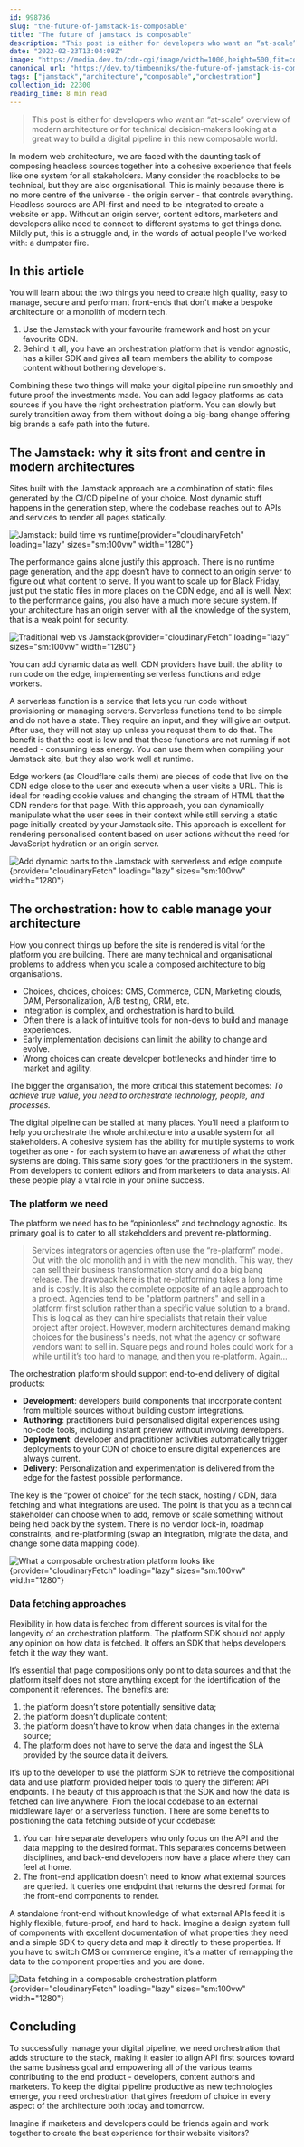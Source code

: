 ```yaml
---
id: 998786
slug: "the-future-of-jamstack-is-composable"
title: "The future of jamstack is composable"
description: "This post is either for developers who want an “at-scale” overview of modern architecture or for..."
date: "2022-02-23T13:04:08Z"
image: "https://media.dev.to/cdn-cgi/image/width=1000,height=500,fit=cover,gravity=auto,format=auto/https%3A%2F%2Fdev-to-uploads.s3.amazonaws.com%2Fuploads%2Farticles%2Fso0lvl9w5rea6i7sfp6u.jpeg"
canonical_url: "https://dev.to/timbenniks/the-future-of-jamstack-is-composable-3m7g"
tags: ["jamstack","architecture","composable","orchestration"]
collection_id: 22300
reading_time: 8 min read
---
```


> This post is either for developers who want an “at-scale” overview of modern architecture or for technical decision-makers looking at a great way to build a digital pipeline in this new composable world.

In modern web architecture, we are faced with the daunting task of composing headless sources together into a cohesive experience that feels like one system for all stakeholders. Many consider the roadblocks to be technical, but they are also organisational. This is mainly because there is no more centre of the universe - the origin server - that controls everything. Headless sources are API-first and need to be integrated to create a website or app. Without an origin server, content editors, marketers and developers alike need to connect to different systems to get things done. Mildly put, this is a struggle and, in the words of actual people I’ve worked with: a dumpster fire.

## In this article
You will learn about the two things you need to create high quality, easy to manage, secure and performant front-ends that don't make a bespoke architecture or a monolith of modern tech.

1. Use the Jamstack with your favourite framework and host on your favourite CDN.
2. Behind it all, you have an orchestration platform that is vendor agnostic, has a killer SDK and gives all team members the ability to compose content without bothering developers.

Combining these two things will make your digital pipeline run smoothly and future proof the investments made. You can add legacy platforms as data sources if you have the right orchestration platform. You can slowly but surely transition away from them without doing a big-bang change offering big brands a safe path into the future.

## The Jamstack: why it sits front and centre in modern architectures
Sites built with the Jamstack approach are a combination of static files generated by the CI/CD pipeline of your choice. Most dynamic stuff happens in the generation step, where the codebase reaches out to APIs and services to render all pages statically.

![Jamstack: build time vs runtime](https://dev-to-uploads.s3.amazonaws.com/uploads/articles/lpp5kpu4k3wxs91wne0b.png){provider="cloudinaryFetch" loading="lazy" sizes="sm:100vw" width="1280"}

The performance gains alone justify this approach. There is no runtime page generation, and the app doesn’t have to connect to an origin server to figure out what content to serve. If you want to scale up for Black Friday, just put the static files in more places on the CDN edge, and all is well. Next to the performance gains, you also have a much more secure system. If your architecture has an origin server with all the knowledge of the system, that is a weak point for security. 

![Traditional web vs Jamstack](https://dev-to-uploads.s3.amazonaws.com/uploads/articles/pp86io6058n938u4dw70.png){provider="cloudinaryFetch" loading="lazy" sizes="sm:100vw" width="1280"}

You can add dynamic data as well. CDN providers have built the ability to run code on the edge, implementing serverless functions and edge workers.

A serverless function is a service that lets you run code without provisioning or managing servers. Serverless functions tend to be simple and do not have a state. They require an input, and they will give an output. After use, they will not stay up unless you request them to do that. The benefit is that the cost is low and that these functions are not running if not needed - consuming less energy. You can use them when compiling your Jamstack site, but they also work well at runtime.

Edge workers (as Cloudflare calls them) are pieces of code that live on the CDN edge close to the user and execute when a user visits a URL. This is ideal for reading cookie values and changing the stream of HTML that the CDN renders for that page. With this approach, you can dynamically manipulate what the user sees in their context while still serving a static page initially created by your Jamstack site. This approach is excellent for rendering personalised content based on user actions without the need for JavaScript hydration or an origin server.

![Add dynamic parts to the Jamstack with serverless and edge compute](https://dev-to-uploads.s3.amazonaws.com/uploads/articles/jfn819631e7mvnau8mwl.png){provider="cloudinaryFetch" loading="lazy" sizes="sm:100vw" width="1280"}

## The orchestration: how to cable manage your architecture
How you connect things up before the site is rendered is vital for the platform you are building. There are many technical and organisational problems to address when you scale a composed architecture to big organisations.

- Choices, choices, choices: CMS, Commerce, CDN, Marketing clouds, DAM, Personalization, A/B testing, CRM, etc.
- Integration is complex, and orchestration is hard to build.
- Often there is a lack of intuitive tools for non-devs to build and manage experiences.
- Early implementation decisions can limit the ability to change and evolve.
- Wrong choices can create developer bottlenecks and hinder time to market and agility.

The bigger the organisation, the more critical this statement becomes: _To achieve true value, you need to orchestrate technology, people, and processes._

The digital pipeline can be stalled at many places. You’ll need a platform to help you orchestrate the whole architecture into a usable system for all stakeholders. A cohesive system has the ability for multiple systems to work together as one - for each system to have an awareness of what the other systems are doing. This same story goes for the practitioners in the system. From developers to content editors and from marketers to data analysts. All these people play a vital role in your online success.

### The platform we need
The platform we need has to be “opinionless” and technology agnostic. Its primary goal is to cater to all stakeholders and prevent re-platforming.

> Services integrators or agencies often use the “re-platform” model. Out with the old monolith and in with the new monolith. This way, they can sell their business transformation story and do a big bang release. The drawback here is that re-platforming takes a long time and is costly. It is also the complete opposite of an agile approach to a project. Agencies tend to be "platform partners" and sell in a platform first solution rather than a specific value solution to a brand. This is logical as they can hire specialists that retain their value project after project. However, modern architectures demand making choices for the business's needs, not what the agency or software vendors want to sell in. Square pegs and round holes could work for a while until it’s too hard to manage, and then you re-platform. Again…

The orchestration platform should support end-to-end delivery of digital products:

- **Development**: developers build components that incorporate content from multiple sources without building custom integrations.
- **Authoring**: practitioners build personalised digital experiences using no-code tools, including instant preview without involving developers.
- **Deployment**: developer and practitioner activities automatically trigger deployments to your CDN of choice to ensure digital experiences are always current.
- **Delivery**: Personalization and experimentation is delivered from the edge for the fastest possible performance.

The key is the “power of choice” for the tech stack, hosting / CDN, data fetching and what integrations are used. The point is that you as a technical stakeholder can choose when to add, remove or scale something without being held back by the system. There is no vendor lock-in, roadmap constraints, and re-platforming (swap an integration, migrate the data, and change some data mapping code). 

![What a composable orchestration platform looks like](https://dev-to-uploads.s3.amazonaws.com/uploads/articles/zvs9u5inctpg4f7iiu9h.png){provider="cloudinaryFetch" loading="lazy" sizes="sm:100vw" width="1280"}

### Data fetching approaches
Flexibility in how data is fetched from different sources is vital for the longevity of an orchestration platform. The platform SDK should not apply any opinion on how data is fetched. It offers an SDK that helps developers fetch it the way they want. 

It’s essential that page compositions only point to data sources and that the platform itself does not store anything except for the identification of the component it references. The benefits are:

1. the platform doesn’t store potentially sensitive data;
2. the platform doesn’t duplicate content;
3. the platform doesn’t have to know when data changes in the external source;
4. The platform does not have to serve the data and ingest the SLA provided by the source data it delivers.

It’s up to the developer to use the platform SDK to retrieve the compositional data and use platform provided helper tools to query the different API endpoints. The beauty of this approach is that the SDK and how the data is fetched can live anywhere. From the local codebase to an external middleware layer or a serverless function. There are some benefits to positioning the data fetching outside of your codebase:

1. You can hire separate developers who only focus on the API and the data mapping to the desired format. This separates concerns between disciplines, and back-end developers now have a place where they can feel at home.
2. The front-end application doesn’t need to know what external sources are queried. It queries one endpoint that returns the desired format for the front-end components to render.

A standalone front-end without knowledge of what external APIs feed it is highly flexible, future-proof, and hard to hack. Imagine a design system full of components with excellent documentation of what properties they need and a simple SDK to query data and map it directly to these properties. If you have to switch CMS or commerce engine, it’s a matter of remapping the data to the component properties and you are done. 

![Data fetching in a composable orchestration platform](https://dev-to-uploads.s3.amazonaws.com/uploads/articles/u75kbivciz0ayqg3t7fd.png){provider="cloudinaryFetch" loading="lazy" sizes="sm:100vw" width="1280"}

## Concluding
To successfully manage your digital pipeline, we need orchestration that adds structure to the stack, making it easier to align API first sources toward the same business goal and empowering all of the various teams contributing to the end product - developers, content authors and marketers. To keep the digital pipeline productive as new technologies emerge, you need orchestration that gives freedom of choice in every aspect of the architecture both today and tomorrow.

Imagine if marketers and developers could be friends again and work together to create the best experience for their website visitors?


